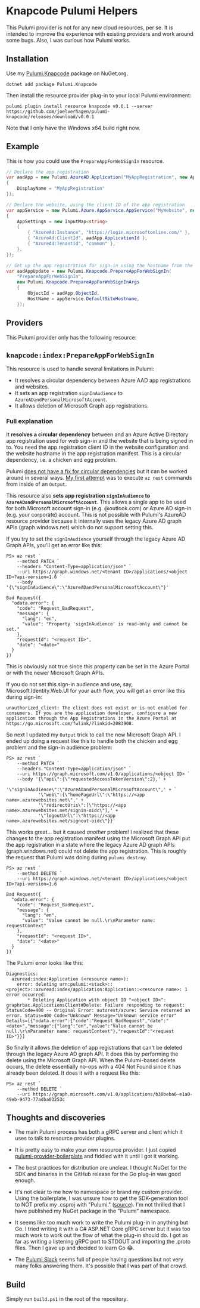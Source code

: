 # Knapcode Pulumi Helpers

This Pulumi provider is not for any new cloud resources, per se. It is intended to improve the experience with existing
providers and work around some bugs. Also, I was curious how Pulumi works.

## Installation

Use my [Pulumi.Knapcode](https://www.nuget.org/packages/Pulumi.Knapcode) package on NuGet.org.

```console
dotnet add package Pulumi.Knapcode
```

Then install the resource provider plug-in to your local Pulumi environment:

```console
pulumi plugin install resource knapcode v0.0.1 --server https://github.com/joelverhagen/pulumi-knapcode/releases/download/v0.0.1
```

Note that I only have the Windows x64 build right now.

## Example

This is how you could use the `PrepareAppForWebSignIn` resource.

```csharp
// Declare the app registration
var aadApp = new Pulumi.AzureAD.Application("MyAppRegistration", new ApplicationArgs
{
    DisplayName = "MyAppRegistration"
});

// Declare the website, using the client ID of the app registration
var appService = new Pulumi.Azure.AppService.AppService("MyWebsite", new AppServiceArgs
{
    AppSettings = new InputMap<string>
    {
        { "AzureAd:Instance", "https://login.microsoftonline.com/" },
        { "AzureAd:ClientId", aadApp.ApplicationId },
        { "AzureAd:TenantId", "common" },
    },
});

// Set up the app registration for sign-in using the hostname from the website.
var aadAppUpdate = new Pulumi.Knapcode.PrepareAppForWebSignIn(
    "PrepareAppForWebSignIn",
    new Pulumi.Knapcode.PrepareAppForWebSignInArgs
    {
        ObjectId = aadApp.ObjectId,
        HostName = appService.DefaultSiteHostname,
    });
```

## Providers

This Pulumi provider only has the following resource:

## `knapcode:index:PrepareAppForWebSignIn`

This resource is used to handle several limitations in Pulumi:

- It resolves a circular dependency between Azure AAD app registrations and websites.
- It sets an app registration `signInAudience` to `AzureADandPersonalMicrosoftAccount`.
- It allows deletion of Microsoft Graph app registrations.

### Full explanation

It **resolves a circular dependency** between and an Azure Active Directory app registration used for web sign-in and
the website that is being signed in to. You need the app registration client ID in the website configuration and the
website hostname in the app registration manifest. This is a circular dependency, i.e. a chicken and egg problem.

Pulumi [does not have a fix for circular dependencies](https://github.com/pulumi/pulumi/issues/3021)
but it can be worked around in several ways. [My first attempt](https://github.com/joelverhagen/ExplorePackages/blob/b255c7564059b27eb22d9cd0ec2facf11a6606fd/src/ExplorePackages.Infrastructure/MyStack.cs#L101-L161)
was to execute `az rest` commands from inside of an `Output`.

This resource also **sets app registration `signInAudience` to `AzureADandPersonalMicrosoftAccount`**. This allows
a single app to be used for both Microsoft account sign-in (e.g. @outlook.com) or Azure AD sign-in (e.g. your corporate)
account. This is not possible with Pulumi's AzureAD resource provider because it internally uses the legacy Azure AD
graph APIs (graph.windows.net) which do not support setting this.

If you try to set the `signInAudience` yourself through the legacy Azure AD Graph APIs, you'll get an error like this:
```console
PS> az rest `
    --method PATCH `
    --headers "Content-Type=application/json" `
    --uri https://graph.windows.net/<tenant ID>/applications/<object ID>?api-version=1.6 `
    --body '{\"signInAudience\":\"AzureADandPersonalMicrosoftAccount\"}'

Bad Request({
  "odata.error": {
    "code": "Request_BadRequest",
    "message": {
      "lang": "en",
      "value": "Property 'signInAudience' is read-only and cannot be set."
    },
    "requestId": "<request ID>",
    "date": "<date>"
  }
})
```

This is obviously not true since this property can be set in the Azure Portal or with the newer Microsoft Graph APIs.

If you do not set this sign-in audience and use, say, Microsoft.Identity.Web.UI for your auth flow, you will get an
error like this during sign-in:

`
unauthorized_client: The client does not exist or is not enabled for consumers. If you are the application developer, configure a new application through the App Registrations in the Azure Portal at https://go.microsoft.com/fwlink/?linkid=2083908.
`

So next I updated my `Output` trick to call the new Microsoft Graph API. I ended up doing a request like this to handle
both the chicken and egg problem and the sign-in audience problem:

```console
PS> az rest `
    --method PATCH `
    --headers "Content-Type=application/json" `
    --uri https://graph.microsoft.com/v1.0/applications/<object ID> `
    --body '{\"api\":{\"requestedAccessTokenVersion\":2},' + `
            '\"signInAudience\":\"AzureADandPersonalMicrosoftAccount\",' + `
            '\"web\":{\"homePageUrl\":\"https://<app name>.azurewebsites.net\",' + `
            '\"redirectUris\":[\"https://<app name>.azurewebsites.net/signin-oidc\"],' + `
            '\"logoutUrl\":\"https://<app name>.azurewebsites.net/signout-oidc\"}}'
```

This works great... but it caused *another* problem! I realized that these changes to the app registration manifest
using the Microsoft Graph API put the app registration in a state where the legacy Azure AD graph APIs (graph.windows.net)
could not delete the app registration. This is roughly the request that Pulumi was doing during `pulumi destroy`.

```console
PS> az rest `
    --method DELETE `
    --uri https://graph.windows.net/<tenant ID>/applications/<object ID>?api-version=1.6

Bad Request({
  "odata.error": {
    "code": "Request_BadRequest",
    "message": {
      "lang": "en",
      "value": "Value cannot be null.\r\nParameter name: requestContext"
    },
    "requestId": "<request ID>",
    "date": "<date>"
  }
})
```

The Pulumi error looks like this:
```
Diagnostics:
  azuread:index:Application (<resource name>):
    error: deleting urn:pulumi:<stack>::<project>::azuread:index/application:Application::<resource name>: 1 error occurred:
        * Deleting Application with object ID "<object ID>": graphrbac.ApplicationsClient#Delete: Failure responding to request: StatusCode=400 -- Original Error: autorest/azure: Service returned an error. Status=400 Code="Unknown" Message="Unknown service error" Details=[{"odata.error":{"code":"Request_BadRequest","date":"<date>","message":{"lang":"en","value":"Value cannot be null.\r\nParameter name: requestContext"},"requestId":"<request ID>"}}]
```

So finally it allows the deletion of app registrations that can't be deleted through the legacy Azure AD graph API. It
does this by performing the delete using the Microsoft Graph API. When the Pulumi-based delete occurs, the delete
essentially no-ops with a 404 Not Found since it has already been deleted. It does it with a request like this:

```
PS> az rest `
    --method DELETE `
    --uri https://graph.microsoft.com/v1.0/applications/b30beba6-e1a0-49eb-9473-77adba03253c
```

## Thoughts and discoveries

- The main Pulumi process has both a gRPC server and client which it uses to talk to resource provider plugins.

- It is pretty easy to make your own resource provider. I just copied [pulumi-provider-boilerplate](https://github.com/pulumi/pulumi-provider-boilerplate)
  and fiddled with it until I got it working.

- The best practices for distribution are unclear. I thought NuGet for the SDK and binaries in the GitHub release for
  the Go plug-in was good enough.

- It's not clear to me how to namespace or brand my custom provider. Using the boilerplate, I was unsure how to get the
  SDK-generation tool to NOT prefix my .csproj with "Pulumi." ([source](https://github.com/pulumi/pulumi/blob/5f4e687a1d73b3f806abe47762e95901ae9a6900/pkg/codegen/dotnet/gen.go#L1923)). I'm not thrilled that I have published my NuGet package in the "Pulumi" namespace.

- It seems like too much work to write the Pulumi plug-in in anything but Go. I tried writing it with a C# ASP.NET Core
  gRPC server but it was too much work to work out the flow of what the plug-in should do. I got as far as writing a
  listening gRPC port to STDOUT and importing the .proto files. Then I gave up and decided to learn Go 😂.

- The [Pulumi Slack](https://slack.pulumi.com/) seems full of people having questions but not very many folks answering
  them. It's possible that I was part of that crowd.

## Build 

Simply run `build.ps1` in the root of the repository.
